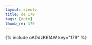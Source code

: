 ```yaml
--- 
layout: sieutv
title: de 179
tags: [detv]
thumb_re: 179
---
```

{% include oADdzK6f4W key="179" %} 
